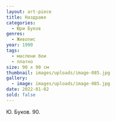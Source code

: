 ```yaml
---
layout: art-piece
title: Наздраве
categories:
  - Юри Буков
genres:
  - Живопис
year: 1990
tags:
  - маслени бои
  - платно
size: 90 х 90 см
thumbnail: images/uploads/image-085.jpg
gallery:
  - image: images/uploads/image-085.jpg
date: 2022-01-02
sold: false
---
```

Ю. Буков. 90.
